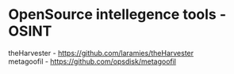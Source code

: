 # OpenSource intellegence tools - OSINT

theHarvester - https://github.com/laramies/theHarvester  
metagoofil - https://github.com/opsdisk/metagoofil  
